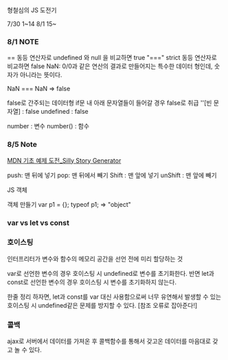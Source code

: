 형철심의 JS 도전기

7/30 1~14
8/1 15~

### 8/1 NOTE

== 동등 연산자로 undefined 와 null 을 비교하면 true
"===" strict 동등 연산자로 비교하면 false
NaN: 0/0과 같은 연산의 결과로 만들어지는 특수한 데이터 형인데, 숫자가 아니라는 뜻이다.

NaN === NaN => false 

false로 간주되는 데이터형 if문 내 아래 문자열들이 들어갈 경우 false로 취급
''[빈 문자열] : false 
undefined : false


number : 변수
number() : 함수

### 8/5 Note
[MDN 기초 예제 도전_Silly Story Generator](https://developer.mozilla.org/ko/docs/Learn/JavaScript/First_steps/Silly_story_generator)

push: 맨 뒤에 넣기
pop: 맨 뒤에서 빼기
Shift : 맨 앞에 넣기
unShift : 맨 앞에 빼기

JS 객체

객체 만들기
var p1 = {};
typeof p1; => "object"

### var vs let vs const

### 호이스팅
인터프리터가 변수와 함수의 메모리 공간을 선언 전에 미리 할당하는 것

var로 선언한 변수의 경우 호이스팅 시 undefined로 변수를 초기화한다.
반면 let과 const로 선언한 변수의 경우 호이스팅 시 변수를 초기화하지 않는다.

한줄 정리 하자면, let과 const를 var 대신 사용함으로써 너무 유연해서 발생할 수 있는 호이스팅 시 undefined같은 문제를 방지할 수 있다. [참조 오류로 잡아준다!]

### 콜백
ajax로 서버에서 데이터를 가져온 후 콜백함수를 통해서 갖고온 데이터를 마음대로 갖고 놀 수 있다.